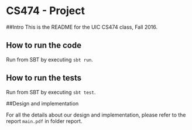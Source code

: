 # CS474 - Project

##Intro
This is the README for the UIC CS474 class, Fall 2016. 

## How to run the code

Run from SBT by executing `sbt run`. 

## How to run the tests

Run from SBT by executing `sbt test`. 

##Design and implementation

For all the details about our design and implementation, please refer to the report `main.pdf` in folder report.
